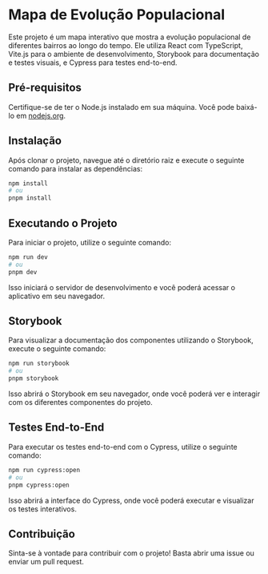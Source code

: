 # Mapa de Evolução Populacional

Este projeto é um mapa interativo que mostra a evolução populacional de diferentes bairros ao longo do tempo. Ele utiliza React com TypeScript, Vite.js para o ambiente de desenvolvimento, Storybook para documentação e testes visuais, e Cypress para testes end-to-end.

## Pré-requisitos

Certifique-se de ter o Node.js instalado em sua máquina. Você pode baixá-lo em [nodejs.org](https://nodejs.org/).

## Instalação

Após clonar o projeto, navegue até o diretório raiz e execute o seguinte comando para instalar as dependências:

```bash
npm install
# ou
pnpm install
```

## Executando o Projeto

Para iniciar o projeto, utilize o seguinte comando:

```bash
npm run dev
# ou
pnpm dev
```

Isso iniciará o servidor de desenvolvimento e você poderá acessar o aplicativo em seu navegador.

## Storybook

Para visualizar a documentação dos componentes utilizando o Storybook, execute o seguinte comando:

```bash
npm run storybook
# ou
pnpm storybook
```

Isso abrirá o Storybook em seu navegador, onde você poderá ver e interagir com os diferentes componentes do projeto.

## Testes End-to-End

Para executar os testes end-to-end com o Cypress, utilize o seguinte comando:

```bash
npm run cypress:open
# ou
pnpm cypress:open
```

Isso abrirá a interface do Cypress, onde você poderá executar e visualizar os testes interativos.

## Contribuição

Sinta-se à vontade para contribuir com o projeto! Basta abrir uma issue ou enviar um pull request.
